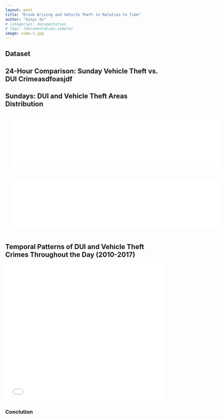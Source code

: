```yaml
---
layout: post
title: "Drunk Driving and Vehicle Theft in Relation to Time"
author: "Xinyi Xu"
# categories: documentation
# tags: [documentation,sample]
image: cuba-1.jpg
---
```

<div class='post-content' src='./assets/img/project-assignment-b-notebook.html' width="100%" height="435" frameborder="0"></iframe>

## Dataset


## 24-Hour Comparison: Sunday Vehicle Theft vs. DUI Crimeasdfoasjdf


## Sundays: DUI and Vehicle Theft Areas Distribution


<style>
.container {
  display: flex;
  flex-wrap: wrap;
}

.box {
  flex: 1;
  min-width: 660px;
  padding: 20px;
}

.box iframe {
  width: 100%;  
  border: none; 
}
</style>

<div class="container" style="display:flex; justify-content:space-between;">
    <div class="box">
        <iframe src="./assets/img/fig_vehicle_theft.html" frameborder="0"></iframe>
    </div>
    <div class="box">
        <iframe src="./assets/img/fig_dui.html" frameborder="0"></iframe>
    </div>
</div>



## Temporal Patterns of DUI and Vehicle Theft Crimes Throughout the Day (2010-2017)

<iframe src="./assets/img/my_bokeh_graph.html" width="100%" height="435" frameborder="0"></iframe>


### Conclution



